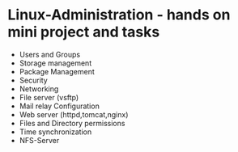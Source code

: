 # Linux-Administration - hands on mini project and tasks
- Users and Groups
- Storage management
- Package Management
- Security
- Networking
- File server (vsftp)
- Mail relay Configuration
- Web server (httpd,tomcat,nginx)
- Files and Directory permissions
- Time synchronization
- NFS-Server
  
